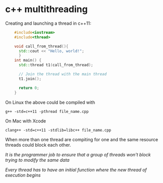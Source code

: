 # c++ multithreading

Creating and launching a thread in c++11:

```c++
    #include<iostream>
    #include<thread>

    void call_from_thread(){
      std::cout << "Hello, world!";
      }
    int main() {
      std::thread t1(call_from_thread);

      // Join the thread with the main thread
      t1.join();

      return 0;
    }
```

On Linux the above could be compiled with

    g++ -std=c++11 -pthread file_name.cpp

On Mac with Xcode

    clang++ -std=c++11 -stdlib=libc++ file_name.cpp

When more than one thread are compiting for one and the same resource
threads could block each other.

_It is the programmer job to ensure that a group of threads won't block
trying to modify the same data_

_Every thread has to have an initial function where the new thread of 
execution begins_
